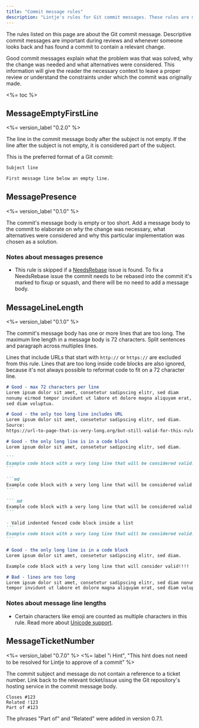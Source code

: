 ```yaml
---
title: "Commit message rules"
description: "Lintje's rules for Git commit messages. These rules are made to improve Git commit messages and the format in which they are written."
---
```


The rules listed on this page are about the Git commit message. Descriptive commit messages are important during reviews and whenever someone looks back and has found a commit to contain a relevant change.

Good commit messages explain what the problem was that was solved, why the change was needed and what alternatives were considered. This information will give the reader the necessary context to leave a proper review or understand the constraints under which the commit was originally made.

<%= toc %>

## MessageEmptyFirstLine

<%= version_label "0.2.0" %>

The line in the commit message body after the subject is not empty. If the line after the subject is not empty, it is considered part of the subject.

This is the preferred format of a Git commit:

```md
Subject line

First message line below an empty line.
```

## MessagePresence

<%= version_label "0.1.0" %>

The commit's message body is empty or too short. Add a message body to the commit to elaborate on _why_ the change was necessary, what alternatives were considered and why this particular implementation was chosen as a solution.

### Notes about messages presence

- This rule is skipped if a [NeedsRebase] issue is found. To fix a NeedsRebase issue the commit needs to be rebased into the commit it's marked to fixup or squash, and there will be no need to add a message body.

## MessageLineLength

<%= version_label "0.1.0" %>

The commit's message body has one or more lines that are too long. The maximum line length in a message body is 72 characters. Split sentences and paragraph across multiples lines.

Lines that include URLs that start with `http://` or `https://` are excluded from this rule. Lines that are too long inside code blocks are also ignored, because it's not always possible to reformat code to fit on a 72 character line.

~~~md
# Good - max 72 characters per line
Lorem ipsum dolor sit amet, consetetur sadipscing elitr, sed diam
nonumy eirmod tempor invidunt ut labore et dolore magna aliquyam erat,
sed diam voluptua.

# Good - the only too long line includes URL
Lorem ipsum dolor sit amet, consetetur sadipscing elitr, sed diam.
Source:
https://url-to-page-that-is-very-long.org/but-still-valid-for-this-rule.html

# Good - the only long line is in a code block
Lorem ipsum dolor sit amet, consetetur sadipscing elitr, sed diam.

```
Example code block with a very long line that will be considered valid!!!!
```

```md
Example code block with a very long line that will be considered valid!!!!
```

``` md
Example code block with a very long line that will be considered valid!!!!
```

- Valid indented fenced code block inside a list
```
Example code block with a very long line that will be considered valid!
```

# Good - the only long line is in a code block
Lorem ipsum dolor sit amet, consetetur sadipscing elitr, sed diam.

Example code block with a very long line that will consider valid!!!!

# Bad - lines are too long
Lorem ipsum dolor sit amet, consetetur sadipscing elitr, sed diam nonumy aa
tempor invidunt ut labore et dolore magna aliquyam erat, sed diam voluptua.
~~~

### Notes about message line lengths

- Certain characters like emoji are counted as multiple characters in this rule. Read more about [Unicode support][unicode].

## MessageTicketNumber

<%= version_label "0.7.0" %>
<%= label "ℹ️ Hint", "This hint does not need to be resolved for Lintje to approve of a commit" %>

The commit subject and message do not contain a reference to a ticket number. Link back to the relevant ticket/issue using the Git repository's hosting service in the commit message body.

```
Closes #123
Related !123
Part of #123
```

The phrases "Part of" and "Related" were added in version 0.7.1.

[unicode]: /docs/rules/#unicode
[NeedsRebase]: /docs/rules/commit-type/#needsrebase
